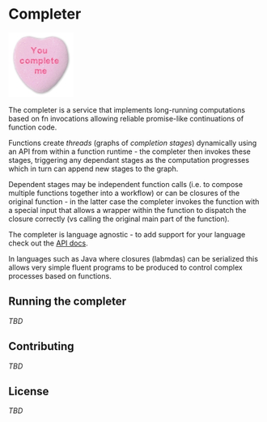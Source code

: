 # Completer

![logo: you complete me!](logo.jpg) 

The completer is a service that implements long-running computations based on fn invocations allowing reliable promise-like continuations of function code. 

Functions create *threads* (graphs of *completion stages*) dynamically using an API from within a function runtime - the completer then invokes these stages, triggering any dependant stages as the computation progresses which in turn can append new stages to the graph.

Dependent stages may be independent function calls (i.e. to compose multiple functions together into a workflow) or can be closures of the original function - in the latter case the completer invokes the function with a special input that allows a wrapper within the function to dispatch the closure correctly (vs calling the original main part of the function). 

The completer is language agnostic - to add support for your language check out the [API docs](docs/API.md). 

In languages such as Java where closures (labmdas) can be serialized this allows very simple fluent programs to be produced to control complex processes based on functions. 



## Running the completer 
*TBD* 


## Contributing 

*TBD* 

## License 
*TBD* 



